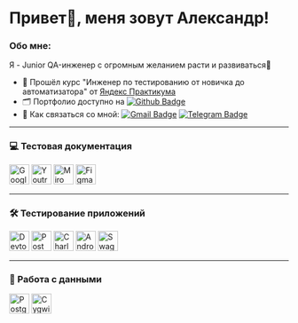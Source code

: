 # Привет👋, меня зовут Александр!
### Обо мне:
Я - Junior QA-инженер с огромным желанием расти и развиваться🚀  
- 📖 Прошёл курс "Инженер по тестированию от новичка до автоматизатора" от  [Яндекс Практикума](https://practicum.yandex.ru)
- 🗂️ Портфолио доступно на [![Github Badge](https://img.shields.io/badge/GitHub-100000?style=for-the-badge&logo=github&logoColor=white)](https://github.com/Alexander-Lyapunov/QA_Yandex_Practicum)
- 📩 Как связаться со мной: [![Gmail Badge](https://img.shields.io/badge/-mail-blue?style=flat&logo=Gmail&logoColor=white)](mailto:lagrand1@yandex.ru)  [![Telegram Badge](https://img.shields.io/badge/-Alexander-blue?style=flat&logo=Telegram&logoColor=white)](https://t.me/LyapunovQA)

----

 ### 💻 Тестовая документация
<p align="left"> 
  <a href="https://docs.google.com/" target="_blank" rel="noreferrer"><img src="https://cdn-icons-png.flaticon.com/512/5968/5968557.png" width="36" height="36" alt="Google Sheets" /></a>
  <a href="https://www.jetbrains.com/youtrack/" target="_blank" rel="noreferrer"><img src="https://upload.wikimedia.org/wikipedia/commons/9/95/YouTrack_Icon.png" width="36" height="36" alt="Youtrack" /></a>
  <a href="https://miro.com/" target="_blank" rel="noreferrer"><img src="https://w7.pngwing.com/pngs/885/629/png-transparent-miro-hd-logo-thumbnail.png" width="36" height="36" alt="Miro" /></a>
 <a href="https://www.figma.com/" target="_blank" rel="noreferrer"><img src="https://raw.githubusercontent.com/danielcranney/readme-generator/main/public/icons/skills/figma-colored.svg" width="36" height="36" alt="Figma" /></a>
</p> 

----

### 🛠 Тестирование приложений
<p align="left"> 
   <a><img src="https://d33wubrfki0l68.cloudfront.net/38b5c953a4667366685d55db55d057c86db1fc54/a0fdc/static/acae6b24d940347661ca901ea07f47c1/chrome-dev-logo-icon.png" width="36" height="36" alt="Devtools" /></a>
  <a href="https://www.postman.com/" target="_blank" rel="noreferrer"><img src="https://seeklogo.com/images/P/postman-logo-0087CA0D15-seeklogo.com.png" title="postman" width="36" height="36" alt="Postman" /></a>
  <a href="https://www.charlesproxy.com/" target="_blank" rel="noreferrer"><img src="https://davidwalsh.name/demo/charlesproxyicon.svg" width="36" height="36" alt="Charles" /></a>
  <a href="https://developer.android.com/studio/" target="_blank" rel="noreferrer"><img src="https://cdn.icon-icons.com/icons2/3053/PNG/512/android_studio_alt_macos_bigsur_icon_190394.png" width="36" height="36" alt="Android Studio" /></a>
  <a><img src="https://static.tildacdn.com/tild6431-3463-4161-b339-613661656231/swagger.png" width="36" height="36" alt="Swagger" /></a>
  </p> 

  ----

  ### 💾 Работа с данными
  <p align="left"> 
     <a href="https://www.postgresql.org/" target="_blank" rel="noreferrer"><img src="https://raw.githubusercontent.com/danielcranney/readme-generator/main/public/icons/skills/postgresql-colored.svg" width="36" height="36" alt="PostgreSQL" /></a>
  <a><img src="https://wsofter.com/wp-content/uploads/2018/11/1200px-cygwin_logo.svg.png" width="36" height="36" alt="Cygwin" /></a>
    </p> 
